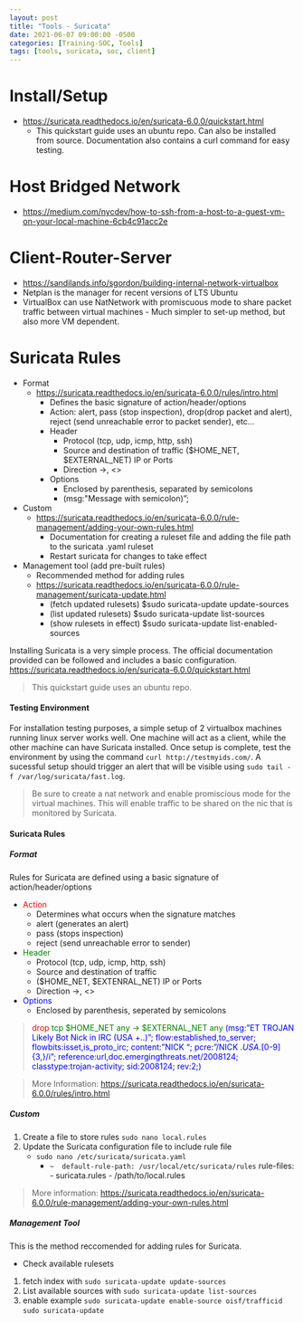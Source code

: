 ```yaml
---
layout: post
title: "Tools - Suricata"
date: 2021-06-07 09:00:00 -0500
categories: [Training-SOC, Tools]
tags: [tools, suricata, soc, client]
---
```

# Install/Setup
- https://suricata.readthedocs.io/en/suricata-6.0.0/quickstart.html
  - This quickstart guide uses an ubuntu repo. Can also be installed from source. Documentation also contains a curl command for easy testing.
# Host Bridged Network
- https://medium.com/nycdev/how-to-ssh-from-a-host-to-a-guest-vm-on-your-local-machine-6cb4c91acc2e
# Client-Router-Server
- https://sandilands.info/sgordon/building-internal-network-virtualbox
- Netplan is the manager for recent versions of LTS Ubuntu
- VirtualBox can use NatNetwork with promiscuous mode to share packet traffic between virtual machines - Much simpler to set-up method, but also more VM dependent.
# Suricata Rules
- Format
  - https://suricata.readthedocs.io/en/suricata-6.0.0/rules/intro.html
    - Defines the basic signature of action/header/options
    - Action: alert, pass (stop inspection), drop(drop packet and alert), reject (send unreachable error to packet sender), etc…
    - Header
      - Protocol (tcp, udp, icmp, http, ssh)
      - Source and destination of traffic ($HOME_NET, $EXTERNAL_NET) IP or Ports
      - Direction ->, <>
    - Options
      - Enclosed by parenthesis, separated by semicolons
      - (msg:"Message with semicolon)”;
- Custom
  - https://suricata.readthedocs.io/en/suricata-6.0.0/rule-management/adding-your-own-rules.html
    - Documentation for creating a ruleset file and adding the file path to the suricata .yaml ruleset
    - Restart suricata for changes to take effect
- Management tool (add pre-built rules)
  - Recommended method for adding rules
  - https://suricata.readthedocs.io/en/suricata-6.0.0/rule-management/suricata-update.html
    - (fetch updated rulesets) $sudo suricata-update update-sources
    - (list updated rulesets) $sudo suricata-update list-sources
    - (show rulesets in effect) $sudo suricata-update list-enabled-sources

Installing Suricata is a very simple process. The official documentation provided can be followed and includes a basic configuration.
<https://suricata.readthedocs.io/en/suricata-6.0.0/quickstart.html>
>This quickstart guide uses an ubuntu repo.

#### Testing Environment

For installation testing purposes, a simple setup of 2 virtualbox machines running linux server works well. One machine will act as a client, while the other machine can have Suricata installed. Once setup is complete, test the environment by using the command `curl http://testmyids.com/`. A sucessful setup should trigger an alert that will be visible using `sudo tail -f /var/log/suricata/fast.log`.
>Be sure to create a nat network and enable promiscious mode for the virtual machines. This will enable traffic to be shared on the nic that is monitored by Suricata.

#### Suricata Rules

##### Format

Rules for Suricata are defined using a basic signature of action/header/options

- <span style="color:red">Action</span>
  - Determines what occurs when the signature matches
  - alert (generates an alert)
  - pass (stops inspection)
  - reject (send unreachable error to sender)
- <span style="color:green">Header</span>
  - Protocol (tcp, udp, icmp, http, ssh)
  - Source and destination of traffic
  - ($HOME\_NET, $EXTENRAL_NET) IP or Ports
  - Direction ->, <>
- <span style="color:blue">Options</span>
  - Enclosed by parenthesis, seperated by semicolons

> <span style="color:red"> drop<span style="color:green"> tcp $HOME\_NET any -> $EXTERNAL_NET any <span style="color:blue">(msg:”ET TROJAN Likely Bot Nick in IRC (USA +..)”; flow:established,to_server; flowbits:isset,is_proto_irc; content:”NICK “; pcre:”/NICK .*USA.*[0-9]{3,}/i”; reference:url,doc.emergingthreats.net/2008124; classtype:trojan-activity; sid:2008124; rev:2;)</span>

> More Information: https://suricata.readthedocs.io/en/suricata-6.0.0/rules/intro.html

##### Custom
1. Create a file to store rules
`sudo nano local.rules`
2. Update the Suricata configuration file to include rule file
   - `sudo nano /etc/suricata/suricata.yaml`
      - `~  default-rule-path: /usr/local/etc/suricata/rules` 
      rule-files:
     \- suricata.rules
     \- /path/to/local.rules
> More information:
https://suricata.readthedocs.io/en/suricata-6.0.0/rule-management/adding-your-own-rules.html
##### Management Tool
This is the method reccomended for adding rules for Suricata.
- Check available rulesets
1. fetch index with `sudo suricata-update update-sources`
2. List available sources with `sudo suricata-update list-sources`
3. enable example `sudo suricata-update enable-source oisf/trafficid` 
`sudo suricata-update`